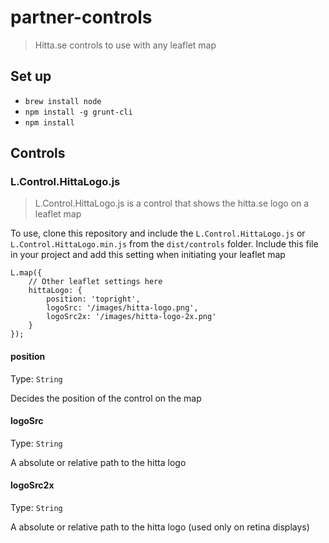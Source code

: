 partner-controls
================

> Hitta.se controls to use with any leaflet map

## Set up

* `brew install node`
* `npm install -g grunt-cli`
* `npm install`

## Controls

### L.Control.HittaLogo.js

> L.Control.HittaLogo.js is a control that shows the hitta.se logo on a leaflet map

To use, clone this repository and include the `L.Control.HittaLogo.js` or `L.Control.HittaLogo.min.js` from the `dist/controls` folder. Include this file in your project and add this setting when initiating your leaflet map

```
L.map({ 
    // Other leaflet settings here 
    hittaLogo: {
        position: 'topright',
        logoSrc: '/images/hitta-logo.png',
        logoSrc2x: '/images/hitta-logo-2x.png'
    }
});
```

#### position
Type: `String`

Decides the position of the control on the map

#### logoSrc
Type: `String`

A absolute or relative path to the hitta logo

#### logoSrc2x
Type: `String`

A absolute or relative path to the hitta logo (used only on retina displays)













